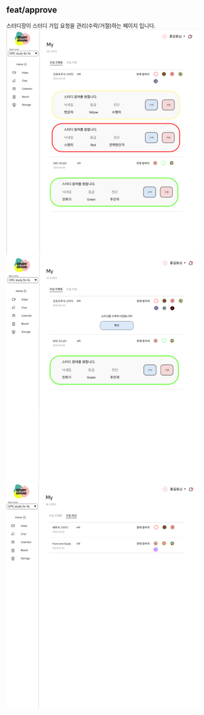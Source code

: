 ## feat/approve

스터디장이 스터디 가입 요청을 관리(수락/거절)하는 페이지 입니다.
![alt text](./public/image.png)
![alt text](./public/image-1.png)
![alt text](./public/image-2.png)
